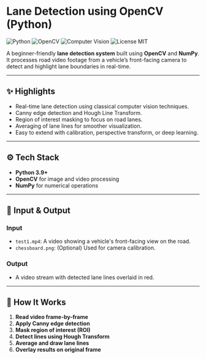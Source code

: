 # Lane Detection using OpenCV (Python)

![Python](https://img.shields.io/badge/Python-3.9%2B-blue.svg?style=for-the-badge&logo=oColor=ffdd54)
![OpenCV](https://img.shields.io/badge/OpenCV-Image%20Processing-red.svg?style=for-the-badge&logo=oColor=ffdd54)
![Computer Vision](https://img.shields.io/badge/Computer%20Vision-Lane%20Detection-purple.svg?style=for-the-badge&logo=oColor=ffdd54)
![License MIT](https://img.shields.io/badge/License-MIT-green.svg?style=for-the-badge&logo=oColor=ffdd54)

A beginner-friendly **lane detection system** built using **OpenCV** and **NumPy**. It processes road video footage from a vehicle’s front-facing camera to detect and highlight lane boundaries in real-time.

---

## ✨ Highlights

- Real-time lane detection using classical computer vision techniques.
- Canny edge detection and Hough Line Transform.
- Region of interest masking to focus on road lanes.
- Averaging of lane lines for smoother visualization.
- Easy to extend with calibration, perspective transform, or deep learning.

---

## ⚙️ Tech Stack

- **Python 3.9+**
- **OpenCV** for image and video processing
- **NumPy** for numerical operations

---

## 🎥 Input & Output

### Input
- `test1.mp4`: A video showing a vehicle's front-facing view on the road.
- `chessboard.png`: (Optional) Used for camera calibration.

### Output
- A video stream with detected lane lines overlaid in red.

---

## 🧠 How It Works

1. **Read video frame-by-frame**
2. **Apply Canny edge detection**
3. **Mask region of interest (ROI)**
4. **Detect lines using Hough Transform**
5. **Average and draw lane lines**
6. **Overlay results on original frame**
